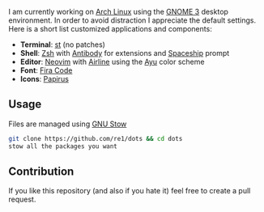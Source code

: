 I am currently working on [Arch Linux](http://archlinux.org/) using the [GNOME 3](https://www.gnome.org/) desktop environment. In order to avoid distraction I appreciate the default settings. Here is a short list customized applications and components:

- **Terminal**: [st](https://st.suckless.org/) (no patches)
- **Shell**: [Zsh](https://www.zsh.org/) with [Antibody](https://getantibody.github.io/) for extensions and [Spaceship](https://github.com/denysdovhan/spaceship-prompt) prompt
- **Editor**: [Neovim](https://www.vim.org/) with [Airline](https://github.com/vim-airline/vim-airline) using the [Ayu](https://github.com/ayu-theme/ayu-vim) color scheme
- **Font**: [Fira Code](https://mozilla.github.io/Fira/)
- **Icons**: [Papirus](https://github.com/PapirusDevelopmentTeam/papirus-icon-theme)

## Usage

Files are managed using [GNU Stow](https://www.gnu.org/software/stow/)

```sh
git clone https://github.com/re1/dots && cd dots
stow all the packages you want
```

## Contribution

If you like this repository (and also if you hate it) feel free to create a pull request.
